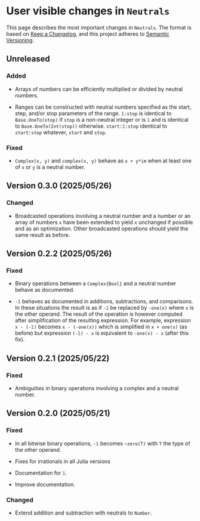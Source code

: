 # User visible changes in `Neutrals`

This page describes the most important changes in `Neutrals`. The format is based on [Keep
a Changelog](https://keepachangelog.com/en/1.1.0/), and this project adheres to [Semantic
Versioning](https://semver.org).

## Unreleased

### Added

- Arrays of numbers can be efficiently multiplied or divided by neutral numbers.

- Ranges can be constructed with neutral numbers specified as the start, step, and/or stop
  parameters of the range. `𝟙:stop` is identical to `Base.OneTo(stop)` if `stop` is a
  non-neutral integer or is `𝟙` and is identical to `Base.OneTo(Int(stop))` otherwise.
  `start:𝟙:stop` identical to `start:stop` whatever, `start` and `stop`.

### Fixed

- `Complex(x, y)` and `complex(x, y)` behave as `x + y*im` when at least one of `x` or `y`
  is a neutral number.


## Version 0.3.0 (2025/05/26)

### Changed

- Broadcasted operations involving a neutral number and a number or an array of numbers `x`
  have been extended to yield `x` unchanged if possible and as an optimization. Other
  broadcasted operations should yield the same result as before.


## Version 0.2.2 (2025/05/26)

### Fixed

- Binary operations between a `Complex{Bool}` and a neutral number behave as documented.

- `-𝟙` behaves as documented in additions, subtractions, and comparisons. In these
  situations the result is as if `-𝟙` be replaced by `-one(x)` where `x` is the other
  operand. The result of the operation is however computed after simplification of the
  resulting expression. For example, expression `x - (-𝟙)` becomes `x - (-one(x))` which
  is simplified in `x + one(x)` (as before) but expression `(-𝟙) - x` is equivalent to
  `-one(x) - x` (after this fix).


## Version 0.2.1 (2025/05/22)

### Fixed

- Ambiguities in binary operations involving a complex and a neutral number.


## Version 0.2.0 (2025/05/21)

### Fixed

- In all bitwise binary operations, `-𝟙` becomes `~zero(T)` with `T` the type of the other
  operand.

- Fixes for irrationals in all Julia versions

- Documentation for `𝟙`.

- Improve documentation.

### Changed

- Extend addition and subtraction with neutrals to `Number`.
